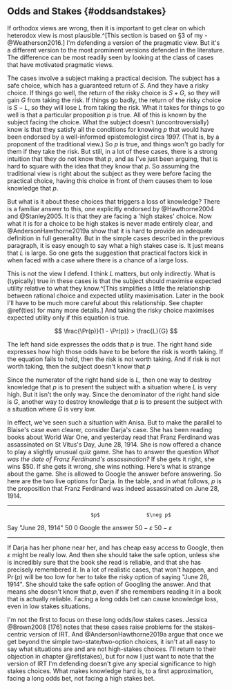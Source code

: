 ## Odds and Stakes {#oddsandstakes}

If orthodox views are wrong, then it is important to get clear on which heterodox view is most plausible.^[This section is based on §3 of my -@Weatherson2016.] I'm defending a version of the pragmatic view. But it's a different version to the most prominent versions defended in the literature. The difference can be most readily seen by looking at the class of cases that have motivated pragmatic views.

The cases involve a subject making a practical decision. The subject has a safe choice, which has a guaranteed return of $S$. And they have a risky choice. If things go well, the return of the risky choice is $S + G$, so they will gain $G$ from taking the risk. If things go badly, the return of the risky choice is $S - L$, so they will lose $L$ from taking the risk. What it takes for things to go well is that a particular proposition $p$ is true. All of this is known by the subject facing the choice. What the subject doesn't (uncontroversially) know is that they satisfy all the conditions for knowing $p$ that would have been endorsed by a well-informed epistemologist circa 1997. (That is, by a proponent of the traditional view.) So $p$ is true, and things won't go badly for them if they take the risk. But still, in a lot of these cases, there is a strong intuition that they do not know that $p$, and as I've just been arguing, that is hard to square with the idea that they know that $p$. So assuming the traditional view is right about the subject as they were before facing the practical choice, having this choice in front of them causes them to lose knowledge that $p$.

But what is it about these choices that triggers a loss of knowledge? There is a familiar answer to this, one explicitly endorsed by @Hawthorne2004 and @Stanley2005. It is that they are facing a 'high stakes' choice. Now what it is for a choice to be high stakes is never made entirely clear, and @AndersonHawthorne2019a show that it is hard to provide an adequate definition in full generality. But in the simple cases described in the previous paragraph, it is easy enough to say what a high stakes case is. It just means that $L$ is large. So one gets the suggestion that practical factors kick in when faced with a case where there is a chance of a large loss.

This is not the view I defend. I think $L$ matters, but only indirectly. What is (typically) true in these cases is that the subject should maximise expected utility relative to what they know.^[This simplifies a little the relationship between rational choice and expected utility maximisation. Later in the book I'll have to be much more careful about this relationship. See chapter \@ref(ties) for many more details.] And taking the risky choice maximises expected utility only if this equation is true.

$$
\frac{\Pr(p)}{1 - \Pr(p)} > \frac{L}{G}
$$

The left hand side expresses the odds that $p$ is true. The right hand side expresses how high those odds have to be before the risk is worth taking. If the equation fails to hold, then the risk is not worth taking. And if risk is not worth taking, then the subject doesn't know that $p$

Since the numerator of the right hand side is $L$, then one way to destroy knowledge that $p$ is to present the subject with a situation where $L$ is very high. But it isn't the only way. Since the denominator of the right hand side is $G$, another way to destroy knowledge that $p$ is to present the subject with a situation where $G$ is very low.

In effect, we've seen such a situation with Anisa. But to make the parallel to Blaise's case even clearer, consider Darja's case. She has been reading books about World War One, and yesterday read that Franz Ferdinand was assassinated on St Vitus's Day, June 28, 1914. She is now offered a chance to play a slightly unusual quiz game. She has to answer the question _What was the date of Franz Ferdinand's assassination?_ If she gets it right, she wins $50. If she gets it wrong, she wins nothing. Here's what is strange about the game. She is allowed to Google the answer before answering. So here are the two live options for Darja. In the table, and in what follows, $p$ is the proposition that Franz Ferdinand was indeed assassinated on June 28, 1914.

--------------------- -------------------- ---------------------
                               $p$               $\neg p$
Say "June 28, 1914"            50                   0
Google the answer      $50 - \varepsilon$    $50 - \varepsilon$
--------------------- -------------------- ---------------------

If Darja has her phone near her, and has cheap easy access to Google, then $\varepsilon$ might be really low. And then she should take the safe option, unless she is incredibly sure that the book she read is reliable, and that she has precisely remembered it. In a lot of realistic cases, that won't happen, and $\Pr(p)$ will be too low for her to take the risky option of saying "June 28, 1914". She should take the safe option of Googling the answer. And that means she doesn't know that $p$, even if she remembers reading it in a book that is actually reliable. Facing a long odds bet can cause knowledge loss, even in low stakes situations.

I'm not the first to focus on these long odds/low stakes cases. Jessica @Brown2008 [176] notes that these cases raise problems for the stakes-centric version of IRT. And @AndersonHawthorne2019a argue that once we get beyond the simple two-state/two-option choices, it isn't at all easy to say what situations are and are not high-stakes choices. I'll return to their objection in chapter \@ref(stakes), but for now I just want to note that the version of IRT I'm defending doesn't give any special significance to high stakes choices. What makes knowledge hard is, to a first approximation, facing a long odds bet, not facing a high stakes bet.
